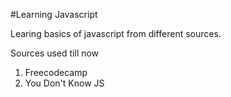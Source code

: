#Learning Javascript

Learing basics of javascript from different sources.

Sources used till now

1. Freecodecamp
2. You Don't Know JS